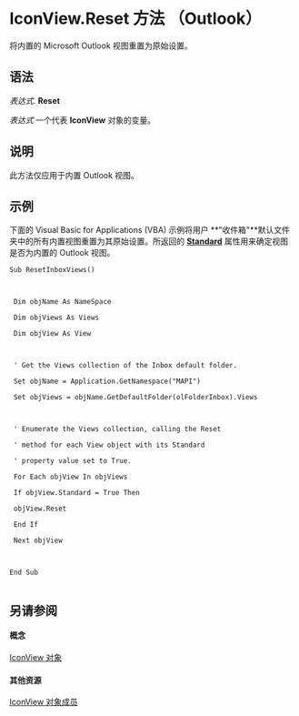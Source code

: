 
# IconView.Reset 方法 （Outlook）

将内置的 Microsoft Outlook 视图重置为原始设置。


## 语法

 _表达式_. **Reset**

 _表达式_ 一个代表 **IconView** 对象的变量。


## 说明

此方法仅应用于内置 Outlook 视图。


## 示例

下面的 Visual Basic for Applications (VBA) 示例将用户 **"收件箱"**默认文件夹中的所有内置视图重置为其原始设置。所返回的  **[Standard](99fc4067-29e6-8597-09e7-057d2533b022.md)** 属性用来确定视图是否为内置的 Outlook 视图。


```
Sub ResetInboxViews() 
 
 
 
 Dim objName As NameSpace 
 
 Dim objViews As Views 
 
 Dim objView As View 
 
 
 
 ' Get the Views collection of the Inbox default folder. 
 
 Set objName = Application.GetNamespace("MAPI") 
 
 Set objViews = objName.GetDefaultFolder(olFolderInbox).Views 
 
 
 
 ' Enumerate the Views collection, calling the Reset 
 
 ' method for each View object with its Standard 
 
 ' property value set to True. 
 
 For Each objView In objViews 
 
 If objView.Standard = True Then 
 
 objView.Reset 
 
 End If 
 
 Next objView 
 
 
 
End Sub 
 

```


## 另请参阅


#### 概念


[IconView 对象](dc2efa6c-4752-f713-f77e-378036f358dc.md)
#### 其他资源


[IconView 对象成员](f29e5d94-b231-bd9a-d993-1884a3e2b97b.md)